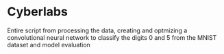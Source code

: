 # Cyberlabs
Entire script from processing the data, creating and optmizing a convolutional neural network to classify the digits 0 and 5 from the MNIST dataset and model evaluation
